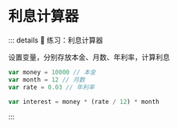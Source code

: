 # 利息计算器

<!-- #region demo -->

::: details 📝 练习：利息计算器

设置变量，分别存放本金、月数、年利率，计算利息

```js
var money = 10000 // 本金
var month = 12 // 月数
var rate = 0.03 // 年利率

var interest = money * (rate / 12) * month
```

:::

<!-- #endregion demo -->
